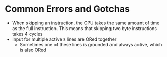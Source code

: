 # Common Errors and Gotchas

* When skipping an instruction, the CPU takes the same amount of time as the full instruction. This means that skipping two byte instructions takes 4 cycles
* Input for multiple active `S` lines are ORed together
  * Sometimes one of these lines is grounded and always active, which is also ORed